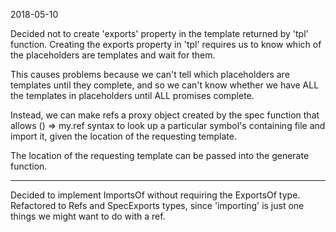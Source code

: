 
2018-05-10

Decided not to create 'exports' property in the template returned by 'tpl' function. Creating the
exports property in 'tpl' requires us to know which of the placeholders are templates and wait for them.

This causes problems because we can't tell which placeholders are templates until they complete, and so
we can't know whether we have ALL the templates in placeholders until ALL promises complete.

Instead, we can make refs a proxy object created by the spec function that allows () => my.ref syntax to
look up a particular symbol's containing file and import it, given the location of the requesting template.

The location of the requesting template can be passed into the generate function.

---

Decided to implement ImportsOf without requiring the ExportsOf type. Refactored to Refs and SpecExports types,
since 'importing' is just one things we might want to do with a ref.